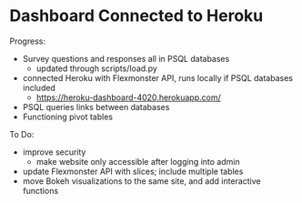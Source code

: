 # Dashboard Connected to Heroku
Progress:
- Survey questions and responses all in PSQL databases
  - updated through scripts/load.py
- connected Heroku with Flexmonster API, runs locally if PSQL databases included
  - https://heroku-dashboard-4020.herokuapp.com/
- PSQL queries links between databases
- Functioning pivot tables

To Do:
- improve security
  - make website only accessible after logging into admin
- update Flexmonster API with slices; include multiple tables
- move Bokeh visualizations to the same site, and add interactive functions